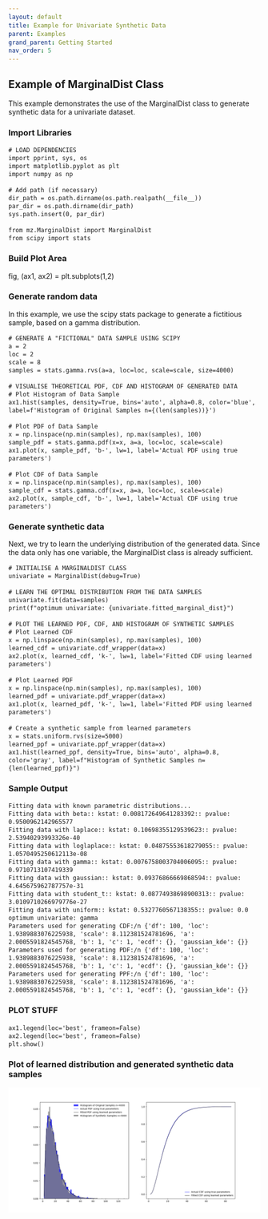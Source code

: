 ```yaml
---
layout: default
title: Example for Univariate Synthetic Data
parent: Examples
grand_parent: Getting Started
nav_order: 5
---
```


## Example of MarginalDist Class
This example demonstrates the use of the MarginalDist class to generate synthetic data for a univariate dataset.

### Import Libraries
```
# LOAD DEPENDENCIES
import pprint, sys, os
import matplotlib.pyplot as plt
import numpy as np

# Add path (if necessary)
dir_path = os.path.dirname(os.path.realpath(__file__))
par_dir = os.path.dirname(dir_path)
sys.path.insert(0, par_dir)

from mz.MarginalDist import MarginalDist
from scipy import stats
```

### Build Plot Area
fig, (ax1, ax2) = plt.subplots(1,2)

### Generate random data
In this example, we use the scipy stats package to generate a fictitious sample, based on a gamma distribution.
```
# GENERATE A "FICTIONAL" DATA SAMPLE USING SCIPY
a = 2
loc = 2
scale = 8
samples = stats.gamma.rvs(a=a, loc=loc, scale=scale, size=4000)

# VISUALISE THEORETICAL PDF, CDF AND HISTOGRAM OF GENERATED DATA
# Plot Histogram of Data Sample
ax1.hist(samples, density=True, bins='auto', alpha=0.8, color='blue', label=f'Histogram of Original Samples n={(len(samples))}')

# Plot PDF of Data Sample
x = np.linspace(np.min(samples), np.max(samples), 100)
sample_pdf = stats.gamma.pdf(x=x, a=a, loc=loc, scale=scale)
ax1.plot(x, sample_pdf, 'b-', lw=1, label='Actual PDF using true parameters')

# Plot CDF of Data Sample
x = np.linspace(np.min(samples), np.max(samples), 100)
sample_cdf = stats.gamma.cdf(x=x, a=a, loc=loc, scale=scale)
ax2.plot(x, sample_cdf, 'b-', lw=1, label='Actual CDF using true parameters')
```

### Generate synthetic data
Next, we try to learn the underlying distribution of the generated data. Since the data only has one variable, the MarginalDist class is already sufficient.
```
# INITIALISE A MARGINALDIST CLASS
univariate = MarginalDist(debug=True)

# LEARN THE OPTIMAL DISTRIBUTION FROM THE DATA SAMPLES
univariate.fit(data=samples)
print(f"optimum univariate: {univariate.fitted_marginal_dist}")

# PLOT THE LEARNED PDF, CDF, AND HISTOGRAM OF SYNTHETIC SAMPLES
# Plot Learned CDF
x = np.linspace(np.min(samples), np.max(samples), 100)
learned_cdf = univariate.cdf_wrapper(data=x)
ax2.plot(x, learned_cdf, 'k-', lw=1, label='Fitted CDF using learned parameters')

# Plot Learned PDF
x = np.linspace(np.min(samples), np.max(samples), 100)
learned_pdf = univariate.pdf_wrapper(data=x)
ax1.plot(x, learned_pdf, 'k-', lw=1, label='Fitted PDF using learned parameters')

# Create a synthetic sample from learned parameters
x = stats.uniform.rvs(size=5000)
learned_ppf = univariate.ppf_wrapper(data=x)
ax1.hist(learned_ppf, density=True, bins='auto', alpha=0.8, color='gray', label=f"Histogram of Synthetic Samples n={len(learned_ppf)}")
```

### Sample Output
```
Fitting data with known parametric distributions...
Fitting data with beta:: kstat: 0.008172649641283392:: pvalue: 0.9500962142965577
Fitting data with laplace:: kstat: 0.10698355129539623:: pvalue: 2.53940293993326e-40
Fitting data with loglaplace:: kstat: 0.04875553618279055:: pvalue: 1.0570495250612113e-08
Fitting data with gamma:: kstat: 0.0076758003704006095:: pvalue: 0.9710713107419339
Fitting data with gaussian:: kstat: 0.09376866669868594:: pvalue: 4.645675962787757e-31
Fitting data with student_t:: kstat: 0.08774938698900313:: pvalue: 3.0109710266979776e-27
Fitting data with uniform:: kstat: 0.5327760567138355:: pvalue: 0.0
optimum univariate: gamma
Parameters used for generating CDF:/n {'df': 100, 'loc': 1.9389883076225938, 'scale': 8.112381524781696, 'a': 2.0005591824545768, 'b': 1, 'c': 1, 'ecdf': {}, 'gaussian_kde': {}}
Parameters used for generating PDF:/n {'df': 100, 'loc': 1.9389883076225938, 'scale': 8.112381524781696, 'a': 2.0005591824545768, 'b': 1, 'c': 1, 'ecdf': {}, 'gaussian_kde': {}}
Parameters used for generating PPF:/n {'df': 100, 'loc': 1.9389883076225938, 'scale': 8.112381524781696, 'a': 2.0005591824545768, 'b': 1, 'c': 1, 'ecdf': {}, 'gaussian_kde': {}}
```

### PLOT STUFF
```
ax1.legend(loc='best', frameon=False)
ax2.legend(loc='best', frameon=False)
plt.show()
```

### Plot of learned distribution and generated synthetic data samples
![](../../assets/img/univariate_example_1.png)